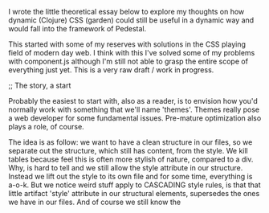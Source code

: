 
I wrote the little theoretical essay below to explore my thoughts on how dynamic (Clojure)
CSS (garden) could still be useful in a dynamic way and would fall into the framework of Pedestal.

This started with some of my reserves with solutions in the CSS playing field of modern day web.
I think with this I've solved some of my problems with component.js although I'm still
not able to grasp the entire scope of everything just yet.  This is a very raw draft / work in
progress.

;; The story, a start

Probably the easiest to start with, also as a reader, is to envision how you'd normally
work with something that we'll name 'themes'. Themes really pose a web developer for
some fundamental issues. Pre-mature optimization also plays a role, of course.

The idea is as follow: we want to have a clean structure in our files, so we separate out
the structure, which still has content, from the style. We kill tables because feel this
is often more stylish of nature, compared to a div. Why, is hard to tell and we still allow
the style attribute in our structure. Instead we lift out the style to its own file and
for some time, everything is a-o-k. But we notice weird stuff apply to CASCADING style
rules, is that that little artifact 'style' attribute in our structural elements, supersedes
the ones we have in our files. And of course we still know the <style> element which
is placed somewhere in between. Even worse, our idea of #ID is often twisted, better
it is (so we are told) to abolish them completely from our lives, and use classes instead.
The advantage is clear, #id overides .classes so often when working with other peoples
stuff, its a cause of unexpected behavior since a lot of developers/tools aren't aware of
the cascading nature of style sheets. For most modern, average scale developer needs, the
story pretty much ends here. Once a site grows better, more components are added to it,
often jquery plugins, which have their own (sometimes rather large) style definitions.
This is where stuff, for that designer, really can become a pain. Different customers
want their own corporative design/style and thus everything has to be changed to reflect
that. At the least, this means changing colors, logos and such that it fits.

I've read some experiences of people working on the HTML of big companies/organizations
like Mozilla. You weren't allowed to touch any of the markup and this was logical
of course. Any system will break at sensitive points and since you don't want your
styles scattered all over the place, the next logical thing was to hang everything
on classes in the markup and changing little things could mess up the whole view
of the web site (what the outside world/layman would at least define as 'the web site').

The CSS is posed as having less problems by itself, on the edges with the HTML it might
break, but the style rules don't have to change too often once in place. This is good
for the people maintaining it, but bad for the ones who have to write it for a living,
since those would move from styling job to styling job. Then there are people who do
everything themselves as well, I like to think the very best of them use Clojure.
It's a niche definitely.

The Clojure side of things

Its obvious. Traditional side of web development has advanced since its ground days,
and a lot of things have indeed 'cleaned up' this way. I've done it a few times using
site generators in Node.js, Ruby etc. It's tempting and almost I would have sticked,
if optimization didn't stick its head around the corner. Finally it was time to shift
my focus from 'workflow' optimization (from Windows, Visual Studio, I went to Linux,
from bash to zsh, from vim to Light Table/Sublime, Debian to Arch and Xmonad now)
to finally start thinking about optimization and the conclusion was simply:
no way in hell node.js can live up to what Clojure and ClojureScript are doing.
I had to write many stuff for the whole build process that I was far from happy with,
single threaded, too much libraries made by amateurs, non optimized JS to begin with,
basically just another jungle, and a suboptimal end result.

See, what differs one site from another is easily seen when looking at the source code.
I was proud to custom build and name web sites (classes, styles etc.) and found Twitter
Bootstrap still to carry tons of stuff in a monolythic jquery like way but then for
widgets in CSS. Although I can partially relate to that (from ease of use, timesaving
perspective, DRY) it's still very much non-optimized. A online form is supposed to
fill that gap where you can select the widgets you want, then generate a file based
on that. Pretty much that would be a equivalent of some of the things we are trying to
do here.

Clojure widgets with ClojureScript, Garden and Hiccup really make sense in my book,
to what extent and how exactly is left to explore and the options you'd be able to
express that in Pedestal vary somewhat. Really what we need is to have some meaningful
discussion to see what might be good ideas.

Sane defaults, computation, styling and structure, plus content, computed through
graphs will really be able to succintly capture the things, abstractions, that make
up a very abstract concept of 'web site', and break that apart in a useful, dynamic
way.



;; Physical access and caching

For one I imagine it is easiest
to access CSS styles based on a path that can be automagically generates. The
path can influince the generated CSS because we can extract the query properties
from the request, we can use that easily for benefit of e.g. a certain theme.
http://localhost:8080/assets/css/main?theme=basic ~> ring ~> dispatch ~> graph <- css-gen
Given that one such path wouldn't change too often, the browser caching would work
like normal and this method shouldn't pose a bottleneck. One could always just serve
static file content through means of either reading or sharing but what fun is that?

Now one problem would be that when you would change the CSS, it would be additionally
extra HTTP calls to GET it, and thats why many developers cram everything in 1 single
CSS file that is concatenated (optimized) or not but often generic enough to be able
and use it in a single site perhaps even with different styles for subdomains.
Often this boils down to how often the CSS changes. Highly modern frontier / fashion
oriented sites would change as fashion changes or their subcultures ideal does.

In fact, its probably better to speak of a single monolithic CSS file in those cases,
but many sites e.g. those that have demo code would use multiple files to seperate those
concerns for the author/maintainer of those demonstrations. Other sites use different
<link> elements in the head to reference external files that have theme based styling
and so on.

Of course, most of this could also be done on the client side of things:
http://www.javascriptkit.com/javatutors/loadjavascriptcss.shtml
Which relies on client side DOM manipulation through JavaScript in the browser and
adds new <link> elements to the <head> node, or removes others.

But since I've been out of this game for long, and only know Pedestal for a bit, I'm not
entirely sure about some other things. Essentially, Pedestal also is about DOM manipulation
be it through some sophisticated means of messaging vectors and decoupling the main
parts of what make up abstract concepts like 'a web site' into what engineers really were
looking for in all those cases they found their creations (when scaled and advanced)
become a terrible mess (the soup).

So I feel we could essentially do, if you'd like, it in a very similiar manner with styles.
There is a big difference to the front-end though. You'll notice it once you venture in
domains of Google Closure Library - basically it means modify or die. Either you follow
their rules, or choke that the JS won't work in compiled form since you are missing the
references. One advantage HTML has always had, was that it facilitated cargo-cult coding
(copy/paste, no thinking required). Since that doesn't seem to fit our potential audience
too much, I'll leave this point to be for now. We've basically given that up when using
hiccup over HTML, garden over CSS doesn't change that.

I have to shift my thoughts to try and place myself in my developer role again though.
Is this something I would seek from a RAD perspective? Copy/paste (with full understanding)
does save us a lot of time and it might not be something we need to do as original work
every time. It really begs for widget-like structures to wrap and contain HTML/CSS/JS
and be able to have them work as tags placeable on the big board that is a page. Moreover
I've become convinced (more dogmatic I guess) that there *is* a difference in the CSS grid
approach. Mere simple fact: I have to use less markup if I use the semantic.gs grid although,
I must admit, Twitter Bootstrap did try to clean it up a bit more by doing
http://getbootstrap.com/css/#grid-less

https://github.com/component/component did address part of this problem as well, although
now I am more inclined to feel a bit different when looking at it from the Pedestal perspective.
This is simple: component is motivated by universal interoperability. HTML/CSS/JS. We just
concluded this might not necessarily be the right approach for Clojure. We use ClojureScript
instead to generate JS, by extension we do the same to HTML/CSS when we use Garden/Hiccup.

How does Pedestal fit in all this? Well, what Pedestal does is that it transforms 'the DOM'
based on messages sent to components. The tools you use, are files (JS/HTML but not CSS)
generated by the tools components, but what the developer would use for HTML are templates
with often a single point of dynamic entry (the edges) and a regular static CSS file served
through a public folder.

Perhaps a next logical step would be to control the construction of widgets, through dynamic
input in a factory perhaps, and allow for those to be modified by messages. These widgets in turn
would prove very much copy-paste friendly and can be bundled for reuse within Pedestal.

With that in place, you could do the whole round trip, with or without a service to generate
the templates, the messages could do that and you'd have a generic template-service in the
air to listen and respond to MESSAGES, instead of raw code like I did here. The CSS sheet is,
after all, just another tree we can play around with freely.





